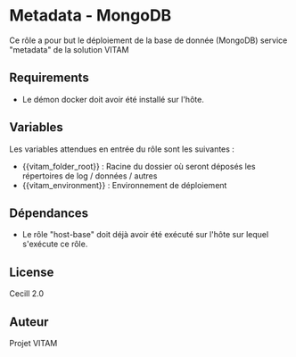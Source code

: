 Metadata - MongoDB
==================

Ce rôle a pour but le déploiement de la base de donnée (MongoDB) service "metadata" de la solution VITAM


Requirements
------------

* Le démon docker doit avoir été installé sur l'hôte.


Variables
---------

Les variables attendues en entrée du rôle sont les suivantes :

* {{vitam_folder_root}} : Racine du dossier où seront déposés les répertoires de log / données / autres
* {{vitam_environment}} : Environnement de déploiement


Dépendances
-----------

* Le rôle "host-base" doit déjà avoir été exécuté sur l'hôte sur lequel s'exécute ce rôle.


License
-------

Cecill 2.0


Auteur
------

Projet VITAM